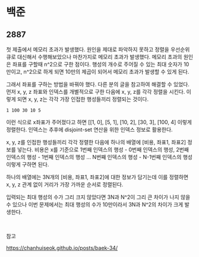 # 백준

## 2887

첫 제출에서 메모리 초과가 발생했다. 원인을 제대로 파악하지 못하고 정렬을 우선순위 큐로 대신해서 수행해보았으나 마찬가지로 메모리 초과가 발생했다. 메모리 초과의 원인은 좌표를 구할때 n^2으로 구한 점이다. 행성의 개수로 주어질 수 있는 최대 숫자가 10만이고, n^2으로 하게 되면 10만의 제곱이 되어서 메모리 초과가 발생할 수 있게 된다.

그래서 좌표를 구하는 방법을 바꿔야 했다. 다른 분의 글을 참고하여 해결할 수 있었다. 먼저 x, y, z 좌표와 인덱스를 개별적으로 구한 다음에 x, y, z를 각각 정렬을 시킨다. 이렇게 되면 x, y, z는 각각 가장 인접한 행성들끼리 정렬되는 것이다.

```
1 100 30 10 5
```

이런 식으로 x좌표가 주어졌다고 하면 [[1, 0], [5, 1], [10, 2], [30, 3], [100, 4] 이렇게 정렬한다. 인덱스는 추후에 disjoint-set 연산을 위한 인덱스 정보로 활용한다.

x, y, z를 인접한 행성들끼리 각각 정렬한 다음에 하나의 배열에 [비용, 좌표1, 좌표2] 정보를 넣는다. 비용은 x를 기준으로 1번째 인덱스의 행성 - 0번째 인덱스의 행성, 2번째 인덱스의 행성 - 1번째 인덱스의 행성 ... N번째 인덱스의 행성 - N-1번째 인덱스의 행성 이렇게 구하면 된다.

하나의 배열에는 3N개의 [비용, 좌표1, 좌표2]에 대한 정보가 담기는데 이를 정렬하면 x, y, z 관계 없이 거리가 가장 가까운 순서로 정렬된다.

입력되는 최대 행성의 수가 그리 크지 않았다면 3N과 N^2이 그리 큰 차이가 나지 않을 수 있으나 이번 문제에서는 최대 행성의 수가 10만이라서 3N과 N^2의 차이가 크게 발생한다.

<br>

참고

 https://chanhuiseok.github.io/posts/baek-34/